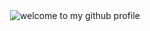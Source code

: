 <div align="center">
	<img src="([https://i.pinimg.com/originals/63/4e/69/634e69d626a982c793cb6e2da0ee20e5.gif](https://github.com/nicolaiprodromov/nicolaiprodromov/blob/main/634e69d626a982c793cb6e2da0ee20e5.gif?raw=true))" alt="welcome to my github profile">
	<br>
	<br>
</div>

<!--
**nicolaiprodromov/nicolaiprodromov** is a ✨ _special_ ✨ repository because its `README.md` (this file) appears on your GitHub profile.

Here are some ideas to get you started:

- 🔭 I’m currently working on ...
- 🌱 I’m currently learning ...
- 👯 I’m looking to collaborate on ...
- 🤔 I’m looking for help with ...
- 💬 Ask me about ...
- 📫 How to reach me: ...
- 😄 Pronouns: ...
- ⚡ Fun fact: ...
-->
